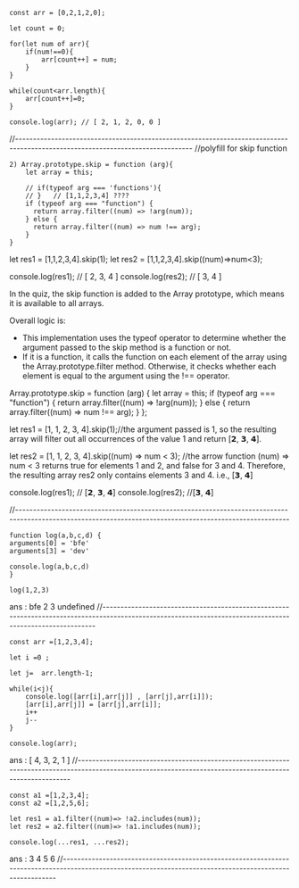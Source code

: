 ```
const arr = [0,2,1,2,0];

let count = 0;

for(let num of arr){
    if(num!==0){
        arr[count++] = num;
    }
}

while(count<arr.length){
    arr[count++]=0;
}

console.log(arr); // [ 2, 1, 2, 0, 0 ]
```

//-------------------------------------------------------------------------------------------------------------------------------
//polyfill for skip function 
```    
2) Array.prototype.skip = function (arg){
    let array = this;
    
    // if(typeof arg === 'functions'){
    // }   // [1,1,2,3,4] ????
    if (typeof arg === "function") {
      return array.filter((num) => !arg(num));
    } else {
      return array.filter((num) => num !== arg);
    }
}
```
let res1 = [1,1,2,3,4].skip(1);
let res2 = [1,1,2,3,4].skip((num)=>num<3);

console.log(res1);  // [ 2, 3, 4 ]
console.log(res2);  // [ 3, 4 ]


In the quiz, the skip function is added to the Array prototype, which means it is available to all arrays.

Overall logic is:
- This implementation uses the typeof operator to determine whether the argument passed to the skip method is a function or not.
- If it is a function, it calls the function on each element of the array using the Array.prototype.filter method. Otherwise, it checks whether each element is equal to the argument using the !== operator.

Array.prototype.skip = function (arg) {
 let array = this;
 if (typeof arg === "function") {
 return array.filter((num) => !arg(num));
 } else {
 return array.filter((num) => num !== arg);
 }
 };

 let res1 = [1, 1, 2, 3, 4].skip(1);//the argument passed is 1, so the resulting array will filter out all occurrences of the value 1 and return [𝟮, 𝟯, 𝟰].

 let res2 = [1, 1, 2, 3, 4].skip((num) => num < 3); //the arrow function (num) => num < 3 returns true for elements 1 and 2, and false for 3 and 4. Therefore, the resulting array res2 only contains elements 3 and 4. i.e., [𝟯, 𝟰]

 console.log(res1); // [𝟮, 𝟯, 𝟰]
 console.log(res2); //[𝟯, 𝟰]

//----------------------------------------------------------------------------------------------------------------------------------------------------------
```
function log(a,b,c,d) {
arguments[0] = 'bfe'
arguments[3] = 'dev'

console.log(a,b,c,d)
}

log(1,2,3) 
```
ans : bfe 2 3 undefined
//----------------------------------------------------------------------------------------------------------------------------------------------------------
```
const arr =[1,2,3,4];

let i =0 ;

let j=  arr.length-1;

while(i<j){
    console.log([arr[i],arr[j]] , [arr[j],arr[i]]);
    [arr[i],arr[j]] = [arr[j],arr[i]];
    i++
    j--
}

console.log(arr); 
```
ans :  [ 4, 3, 2, 1 ]
//----------------------------------------------------------------------------------------------------------------------------------------------------------
```
const a1 =[1,2,3,4];
const a2 =[1,2,5,6];

let res1 = a1.filter((num)=> !a2.includes(num));
let res2 = a2.filter((num)=> !a1.includes(num));

console.log(...res1, ...res2);
```
ans : 3 4 5 6
//----------------------------------------------------------------------------------------------------------------------------------------------------------
